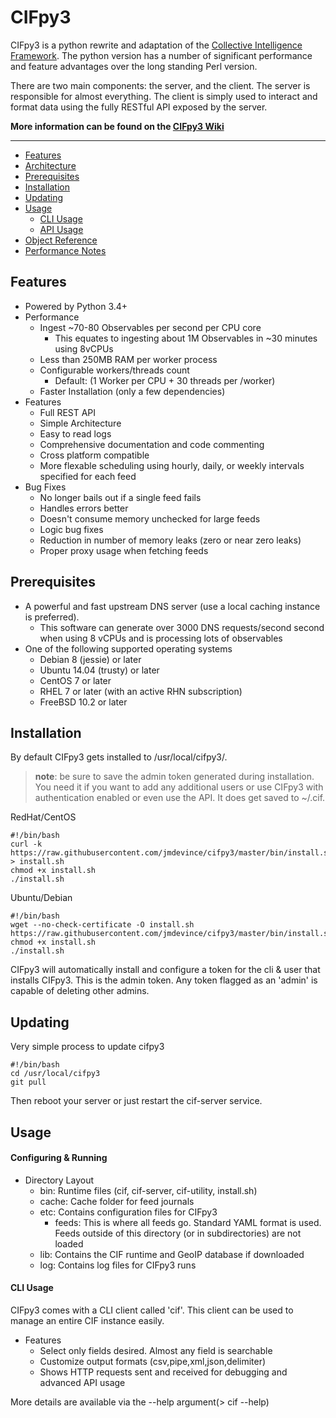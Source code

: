 CIFpy3
===================

CIFpy3 is a python rewrite and adaptation of the [Collective Intelligence Framework](http://csirtgadgets.org/collective-intelligence-framework/). The python version has a number of significant performance and feature advantages over the long standing Perl version.

There are two main components: the server, and the client. The server is responsible for almost everything. The client is simply used to interact and format data using the fully RESTful API exposed by the server.

**More information can be found on the [CIFpy3 Wiki](https://github.com/jmdevince/cifpy3/wiki)**

----------

* [Features](#features)
* [Architecture](https://github.com/jmdevince/cifpy3/wiki/Architecture)
* [Prerequisites](#prerequisites)
* [Installation](#installation)
* [Updating](#updating)
* [Usage](#usage)
  * [CLI Usage](#cli-usage)
  * [API Usage](https://github.com/jmdevince/cifpy3/wiki/API-Usage)
* [Object Reference](https://github.com/jmdevince/cifpy3/wiki/Object-Definition-Reference)
* [Performance Notes](https://github.com/jmdevince/cifpy3/wiki/Performance-Notes)

Features
----------
* Powered by Python 3.4+
* Performance
  * Ingest ~70-80 Observables per second per CPU core
    * This equates to ingesting about 1M Observables in ~30 minutes using 8vCPUs
  * Less than 250MB RAM per worker process
  * Configurable workers/threads count
    * Default: (1 Worker per CPU + 30 threads per /worker)
  * Faster Installation (only a few dependencies)
* Features
  * Full REST API
  * Simple Architecture
  * Easy to read logs
  * Comprehensive documentation and code commenting
  * Cross platform compatible
  * More flexable scheduling using hourly, daily, or weekly intervals specified for each feed
* Bug Fixes
  * No longer bails out if a single feed fails
  * Handles errors better
  * Doesn't consume memory unchecked for large feeds
  * Logic bug fixes
  * Reduction in number of memory leaks (zero or near zero leaks)
  * Proper proxy usage when fetching feeds

Prerequisites
-------------
* A powerful and fast upstream DNS server (use a local caching instance is preferred).
  * This software can generate over 3000 DNS requests/second second when using 8 vCPUs and is processing lots of observables
* One of the following supported operating systems
  * Debian 8 (jessie) or later
  * Ubuntu 14.04 (trusty) or later
  * CentOS 7 or later
  * RHEL 7 or later (with an active RHN subscription)
  * FreeBSD 10.2 or later

Installation
-------------
By default CIFpy3 gets installed to /usr/local/cifpy3/.

> **note**: be sure to save the admin token generated during installation. You need it if you want to add any additional users or use CIFpy3 with authentication enabled or even use the API. It does get saved to ~/.cif.

RedHat/CentOS
```
#!/bin/bash
curl -k https://raw.githubusercontent.com/jmdevince/cifpy3/master/bin/install.sh > install.sh
chmod +x install.sh
./install.sh
```

Ubuntu/Debian
```
#!/bin/bash
wget --no-check-certificate -O install.sh https://raw.githubusercontent.com/jmdevince/cifpy3/master/bin/install.sh
chmod +x install.sh
./install.sh
```

CIFpy3 will automatically install and configure a token for the cli & user that installs CIFpy3. This is the admin token. Any token flagged as an 'admin' is capable of deleting other admins.


Updating
--------
Very simple process to update cifpy3

```
#!/bin/bash
cd /usr/local/cifpy3
git pull
```

Then reboot your server or just restart the cif-server service.

Usage
-------
#### Configuring & Running
* Directory Layout
  * bin: Runtime files (cif, cif-server, cif-utility, install.sh)
  * cache: Cache folder for feed journals
  * etc: Contains configuration files for CIFpy3
    * feeds: This is where all feeds go. Standard YAML format is used. Feeds outside of this directory (or in subdirectories) are not loaded
  * lib: Contains the CIF runtime and GeoIP database if downloaded
  * log: Contains log files for CIFpy3 runs

#### CLI Usage
CIFpy3 comes with a CLI client called 'cif'. This client can be used to manage an entire CIF instance easily.


* Features
  * Select only fields desired. Almost any field is searchable
  * Customize output formats (csv,pipe,xml,json,delimiter)
  * Shows HTTP requests sent and received for debugging and advanced API usage

More details are available via the --help argument(> cif --help)
